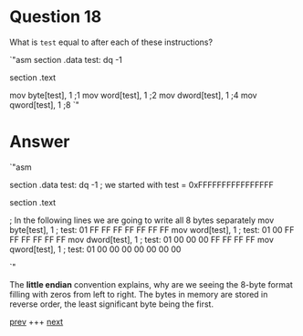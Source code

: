 
# Question 18



What is `test` equal to after each of these instructions?

`"asm
section .data
test: dq -1

section .text

mov byte[test], 1	;1
mov word[test], 1	;2
mov dword[test], 1	;4
mov qword[test], 1	;8
`"



# Answer




`"asm

section .data
test: dq -1         ; we started with test = 0xFFFFFFFFFFFFFFFF

section .text

; In the following lines we are going to write all 8 bytes separately
mov byte[test], 1	; test: 01 FF FF FF FF FF FF FF
mov word[test], 1	; test: 01 00 FF FF FF FF FF FF
mov dword[test], 1	; test: 01 00 00 00 FF FF FF FF
mov qword[test], 1	; test: 01 00 00 00 00 00 00 00

`"

The __little endian__ convention explains, why are we seeing the 8-byte 
format filling with zeros from left to right. The bytes in memory are 
stored in reverse order, the least significant byte being the first.




[prev](017.md) +++ [next](019.md)
